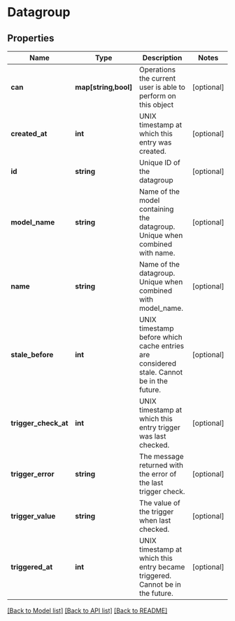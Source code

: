 # Datagroup

## Properties
Name | Type | Description | Notes
------------ | ------------- | ------------- | -------------
**can** | **map[string,bool]** | Operations the current user is able to perform on this object | [optional] 
**created_at** | **int** | UNIX timestamp at which this entry was created. | [optional] 
**id** | **string** | Unique ID of the datagroup | [optional] 
**model_name** | **string** | Name of the model containing the datagroup. Unique when combined with name. | [optional] 
**name** | **string** | Name of the datagroup. Unique when combined with model_name. | [optional] 
**stale_before** | **int** | UNIX timestamp before which cache entries are considered stale. Cannot be in the future. | [optional] 
**trigger_check_at** | **int** | UNIX timestamp at which this entry trigger was last checked. | [optional] 
**trigger_error** | **string** | The message returned with the error of the last trigger check. | [optional] 
**trigger_value** | **string** | The value of the trigger when last checked. | [optional] 
**triggered_at** | **int** | UNIX timestamp at which this entry became triggered. Cannot be in the future. | [optional] 

[[Back to Model list]](../README.md#documentation-for-models) [[Back to API list]](../README.md#documentation-for-api-endpoints) [[Back to README]](../README.md)



